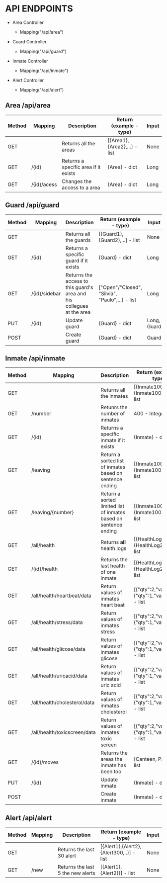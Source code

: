 # API ENDPOINTS

- Area Controller

  - Mapping("/api/area")

- Guard Controller

  - Mapping("/api/guard")

- Inmate Controller

  - Mapping("/api/inmate")
- Alert Controller
  - Mapping("/api/alert")


## Area /api/area

| Method | Mapping     | Description                          | Return (example - type)      | Input |
| ------ | ----------- | ------------------------------------ | ---------------------------- | ----- |
| GET    |             | Returns all the areas                | [{Area1},{Area2},...] - list | None  |
| GET    | /{id}       | Returns a specific area if it exists | {Area} - dict                | Long  |
| GET    | /{id}/acess | Changes the access to a area         | {Area} - dict                | Long  |

## Guard /api/guard

| Method | Mapping       | Description                                                           | Return (example - type)                                  | Input       |
| ------ | ------------- | --------------------------------------------------------------------- | -------------------------------------------------------- | ----------- |
| GET    |               | Returns all the guards                                                | [{Guard1},{Guard2},...] - list                           | None        |
| GET    | /{id}         | Returns a specific guard if it exists                                 | {Guard} - dict                                           | Long        |
| GET    | /{id}/sidebar | Returns the access to this guard's area and his collegues at the area | ["Open"/"Closed", "Silvia", "Paulo",...] - list | Long                 |
| PUT    | /{id}         | Update guard                                                          | {Guard} - dict                                           | Long, Guard |
| POST   |               | Create guard                                                          | {Guard} - dict                                           | Guard       |

## Inmate /api/inmate

| Method | Mapping                      | Description                                                      | Return (example - type)                            | Input        |
| ------ | ---------------------------- | ---------------------------------------------------------------- | -------------------------------------------------- | ------------ |
| GET    |                              | Returns all the inmates                                          | [{Inmate1001},{Inmate1002},...] - list             | None         |
| GET    | /number                      | Retunrs the number of inmates                                    | 400 - Integer                                      | None         |
| GET    | /{id}                        | Returns a specific inmate if it exists                           | {Inmate} - dict                                    | Long         |
| GET    | /leaving                     | Return a sorted list of inmates based on sentence ending         | [{Inmate1001},{Inmate1002},...] - list             | None         |
| GET    | /leaving/{number}            | Return a sorted limited list of inmates based on sentence ending | [{Inmate1001},{Inmate1002},...] - list             | None         |
| GET    | /all/health                  | Returns **all** health logs                                      | [{HealthLog1},{HealthLog2,...}] - list             | None         |
| GET    | /{id}/health                 | Returns the last health of one inmate                            | [{HealthLog1},{HealthLog2,...}] - list             | Long         |
| GET    | /all/health/heartbeat/data   | Return values of inmates heart beat                              | [{"qty":2,"value":60},{"qty":1,"value":61}] - list | None         |
| GET    | /all/health/stress/data      | Return values of inmates stress                                  | [{"qty":2,"value":60},{"qty":1,"value":61}] - list | None         |
| GET    | /all/health/glicose/data     | Return values of inmates glicose                                 | [{"qty":2,"value":60},{"qty":1,"value":61}] - list | None         |
| GET    | /all/health/uricacid/data    | Return values of inmates uric acid                               | [{"qty":2,"value":60},{"qty":1,"value":61}] - list | None         |
| GET    | /all/health/cholesterol/data | Return values of inmates cholesterol                             | [{"qty":2,"value":60},{"qty":1,"value":61}] - list | None         |
| GET    | /all/health/toxicscreen/data | Return values of inmates toxic screen                            | [{"qty":2,"value":60},{"qty":1,"value":61}] - list | None         |
| GET    | /{id}/moves                  | Returns the areas the inmate has been too                        | [Canteen, Patio,..] - list                         | Long         |
| PUT    | /{id}                        | Update inmate                                                    | {Inmate} - dict                                    | Long, Inmate |
| POST   |                              | Create inmate                                                    | {Inmate} - dict                                    | Inmate       |

## Alert /api/alert

| Method | Mapping | Description                       | Return (example - type)                  | Input |
| ------ | ------- | --------------------------------- | ---------------------------------------- | ----- |
| GET    |         | Returns the last 30 alert         | [{Alert1},{Alert2},{Alert300,..}] - list | None  |
| GET    | /new    | Returns the last 5 the new alerts | [{Alert1},{Alert2}}] - list              | None  |

